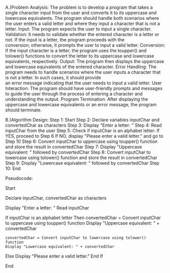 A.)Problem Analysis:
The problem is to develop a program that takes a single character input from the user and converts it to its uppercase and lowercase equivalents. The program should handle both scenarios where the user enters a valid letter and where they input a character that is not a letter.
  Input: The program expects the user to input a single character.
  Validation: It needs to validate whether the entered character is a letter or not. If the input is a letter, the program proceeds with the     
   conversion; otherwise, it prompts the user to input a valid letter.
  Conversion: If the input character is a letter, the program uses the toupper() and tolower() functions to convert the letter to its uppercase 
   and lowercase equivalents, respectively.
  Output: The program then displays the uppercase and lowercase equivalents of the entered character.
  Error Handling: The program needs to handle scenarios where the user inputs a character that is not a letter. In such cases, it should provide   
   an error message indicating that the user needs to input a valid letter.
  User Interaction: The program should have user-friendly prompts and messages to guide the user through the process of entering a character and 
   understanding the output.
  Program Termination: After displaying the uppercase and lowercase equivalents or an error message, the program should terminate.

B.)Algorithm Design:
  Step 1: Start
  Step 2: Declare variables inputChar and convertedChar as characters
  Step 3: Display "Enter a letter: "
  Step 4: Read inputChar from the user
  Step 5: Check if inputChar is an alphabet letter:
    If YES, proceed to Step 6
    If NO, display "Please enter a valid letter." and go to Step 10
  Step 6: Convert inputChar to uppercase using toupper() function and store the result in convertedChar
  Step 7: Display "Uppercase equivalent: " followed by convertedChar    Step 8: Convert inputChar to lowercase using tolower() function and store the result in convertedChar
  Step 9: Display "Lowercase equivalent: " followed by convertedChar
  Step 10: End

Pseudocode:

Start

Declare inputChar, convertedChar as characters

Display "Enter a letter: "
Read inputChar

If inputChar is an alphabet letter Then
    convertedChar = Convert inputChar to uppercase using toupper() function
    Display "Uppercase equivalent: " + convertedChar
    
    convertedChar = Convert inputChar to lowercase using tolower() function
    Display "Lowercase equivalent: " + convertedChar
Else
    Display "Please enter a valid letter."
End If

End





